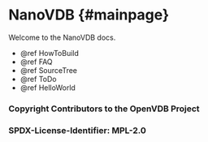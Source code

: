 # NanoVDB {#mainpage}

Welcome to the NanoVDB docs.

* @ref HowToBuild
* @ref FAQ
* @ref SourceTree
* @ref ToDo
* @ref HelloWorld

### Copyright Contributors to the OpenVDB Project
### SPDX-License-Identifier: MPL-2.0